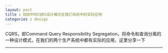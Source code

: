 ```yaml
---
layout: post
title : DDD中的CQRS设计模式在我们系统中的实际应用
categories : design
---
```


CQRS，即Command Query Responsibility Segregation，将命令和查询分离的一种设计模式，在我们的两个生产系统中都有实际的应用，这里分享一下

---

